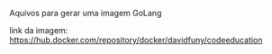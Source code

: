 Aquivos para gerar uma imagem GoLang

link da imagem: https://hub.docker.com/repository/docker/davidfuny/codeeducation
